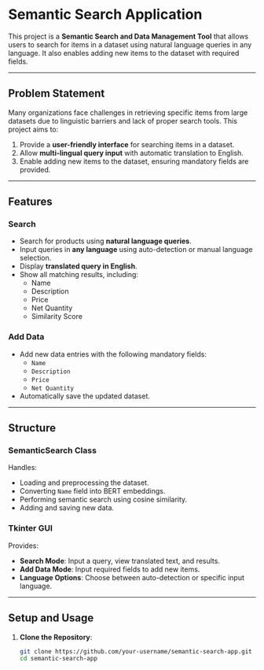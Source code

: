 # Semantic Search Application

This project is a **Semantic Search and Data Management Tool** that allows users to search for items in a dataset using natural language queries in any language. It also enables adding new items to the dataset with required fields.

---

## **Problem Statement**

Many organizations face challenges in retrieving specific items from large datasets due to linguistic barriers and lack of proper search tools. This project aims to:

1. Provide a **user-friendly interface** for searching items in a dataset.
2. Allow **multi-lingual query input** with automatic translation to English.
3. Enable adding new items to the dataset, ensuring mandatory fields are provided.

---

## **Features**

### **Search**
- Search for products using **natural language queries**.
- Input queries in **any language** using auto-detection or manual language selection.
- Display **translated query in English**.
- Show all matching results, including:
  - Name
  - Description
  - Price
  - Net Quantity
  - Similarity Score

### **Add Data**
- Add new data entries with the following mandatory fields:
  - `Name`
  - `Description`
  - `Price`
  - `Net Quantity`
- Automatically save the updated dataset.

---

## **Structure**

### **SemanticSearch Class**
Handles:
- Loading and preprocessing the dataset.
- Converting `Name` field into BERT embeddings.
- Performing semantic search using cosine similarity.
- Adding and saving new data.

### **Tkinter GUI**
Provides:
- **Search Mode**: Input a query, view translated text, and results.
- **Add Data Mode**: Input required fields to add new items.
- **Language Options**: Choose between auto-detection or specific input language.

---

## **Setup and Usage**

1. **Clone the Repository**:
   ```bash
   git clone https://github.com/your-username/semantic-search-app.git
   cd semantic-search-app
